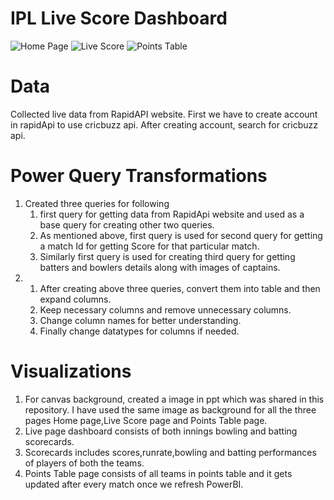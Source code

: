# IPL Live Score Dashboard 
![Home Page](https://github.com/yaswanth144/Power-BI-Projects/assets/54733845/5ed0b9cc-b600-47e2-ac8b-8c3cd89e7117)
![Live Score](https://github.com/yaswanth144/Power-BI-Projects/assets/54733845/7f054d11-731e-4a09-9149-ac7114cbc65f)
![Points Table](https://github.com/yaswanth144/Power-BI-Projects/assets/54733845/cd94f301-8150-4a3b-bd2c-8e8e5d8647ff)

# Data 
Collected live data from RapidAPI website. First we have to create account in rapidApi to use cricbuzz api. After creating account, search for cricbuzz api.
# Power Query Transformations
1. Created three queries for following
   1. first query for getting data from RapidApi website and used as a base query for creating  other two queries.
   2. As mentioned above, first query is used for second query for getting a match Id for getting  Score for that particular match.
   3. Similarly first query is used for creating third query for getting batters and bowlers details along with images of captains.
2. 1. After creating above three queries, convert them into table and then expand columns.
   2. Keep necessary columns and remove unnecessary columns.
   3. Change column names for better understanding.
   4. Finally change datatypes for columns if needed.

# Visualizations
1. For canvas background, created a image in ppt which was shared in this repository. I have used the same image as background for all the three pages Home page,Live Score page and Points Table page.
2. Live page dashboard consists of both innings bowling and batting scorecards.
3. Scorecards includes scores,runrate,bowling and batting performances of players of both the teams.
4. Points Table page consists of all teams in points table and it gets updated after every match once we refresh PowerBI.
